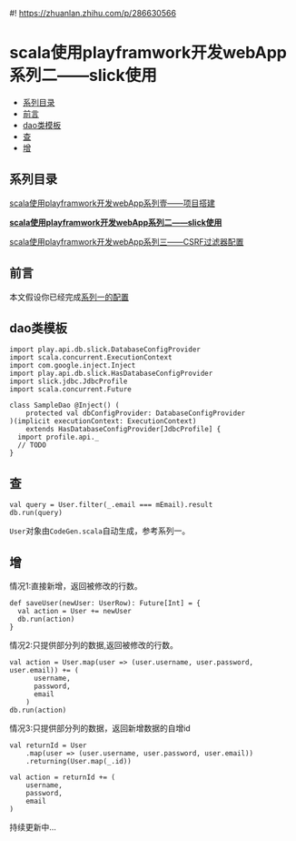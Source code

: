 #! https://zhuanlan.zhihu.com/p/286630566
# scala使用playframwork开发webApp系列二——slick使用
- [系列目录](#系列目录)
- [前言](#前言)
- [dao类模板](#dao类模板)
- [查](#查)
- [增](#增)

## 系列目录
[scala使用playframwork开发webApp系列壹——项目搭建](https://zhuanlan.zhihu.com/p/265746455)

[**scala使用playframwork开发webApp系列二——slick使用**](https://zhuanlan.zhihu.com/p/286630566)

[scala使用playframwork开发webApp系列三——CSRF过滤器配置](https://zhuanlan.zhihu.com/p/301350500)
## 前言
本文假设你已经完成[系列一的配置](https://zhuanlan.zhihu.com/p/265746455)

## dao类模板
```
import play.api.db.slick.DatabaseConfigProvider
import scala.concurrent.ExecutionContext
import com.google.inject.Inject
import play.api.db.slick.HasDatabaseConfigProvider
import slick.jdbc.JdbcProfile
import scala.concurrent.Future

class SampleDao @Inject() (
    protected val dbConfigProvider: DatabaseConfigProvider
)(implicit executionContext: ExecutionContext)
    extends HasDatabaseConfigProvider[JdbcProfile] {
  import profile.api._
  // TODO
}
```

## 查
```
val query = User.filter(_.email === mEmail).result
db.run(query)
```
`User`对象由`CodeGen.scala`自动生成，参考系列一。

## 增
情况1:直接新增，返回被修改的行数。
```
def saveUser(newUser: UserRow): Future[Int] = {
  val action = User += newUser
  db.run(action)
}
```
情况2:只提供部分列的数据,返回被修改的行数。
```
val action = User.map(user => (user.username, user.password, user.email)) += (
      username,
      password,
      email
    )
db.run(action)
```
情况3:只提供部分列的数据，返回新增数据的自增id
```
val returnId = User
    .map(user => (user.username, user.password, user.email))
    .returning(User.map(_.id))

val action = returnId += (
    username,
    password,
    email
)      
```

持续更新中...